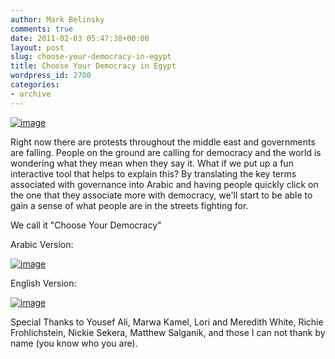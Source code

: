 ```yaml
---
author: Mark Belinsky
comments: true
date: 2011-02-03 05:47:38+00:00
layout: post
slug: choose-your-democracy-in-egypt
title: Choose Your Democracy in Egypt
wordpress_id: 2700
categories:
- archive
---
```


[![image](http://farm5.static.flickr.com/4152/5411178653_45b80f2430.jpg)](http://bit.ly/democracy_en)


Right now there are protests throughout the middle east and governments are falling. People on the ground are calling for democracy and the world is wondering what they mean when they say it. What if we put up a fun interactive tool that helps to explain this? By translating the key terms associated with governance into Arabic and having people quickly click on the one that they associate more with democracy, we'll start to be able to gain a sense of what people are in the streets fighting for.

We call it "Choose Your Democracy"

Arabic Version:

[![image](http://farm5.static.flickr.com/4139/5412068639_a77a9817dc.jpg)](http://bit.ly/democracy_ar)

English Version:

[![image](http://farm6.static.flickr.com/5172/5412068959_27a2e78282.jpg)](http://bit.ly/democracy_en )

Special Thanks to Yousef Ali, Marwa Kamel, Lori and Meredith White, Richie Frohlichstein, Nickie Sekera, Matthew Salganik, and those I can not thank by name (you know who you are).
